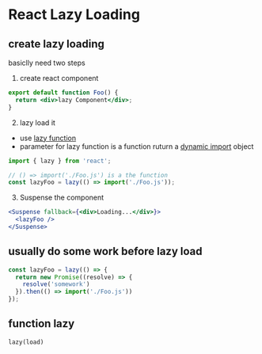 # React Lazy Loading

## create lazy loading

basiclly need two steps

1. create react component

```jsx
export default function Foo() {
  return <div>lazy Component</div>;
}
```

2. lazy load it

- use [lazy function](#function-lazy)
- parameter for lazy function is a function ruturn a [dynamic import](javascript-ecma-dynamic-import.md) object

```js
import { lazy } from 'react';

// () => import('./Foo.js') is a the function
const lazyFoo = lazy(() => import('./Foo.js'));
```

3. Suspense the component

```jsx
<Suspense fallback={<div>Loading...</div>}>
  <lazyFoo />
</Suspense>
```

## usually do some work before lazy load

```js
const lazyFoo = lazy(() => {
  return new Promise((resolve) => {
    resolve('somework')
  }).then(() => import('./Foo.js'))
});
```

## function lazy

`lazy(load)`
